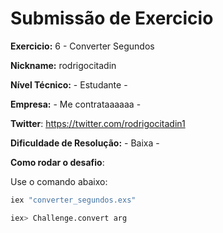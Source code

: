 # Submissão de Exercicio

**Exercicio:** 6 - Converter Segundos

**Nickname:** rodrigocitadin  

**Nível Técnico:** - Estudante -

**Empresa:** - Me contrataaaaaa -

**Twitter**: https://twitter.com/rodrigocitadin1

**Dificuldade de Resolução:** - Baixa -

**Como rodar o desafio**: 

Use o comando abaixo: 
```bash
iex "converter_segundos.exs"
```

```bash
iex> Challenge.convert arg
```